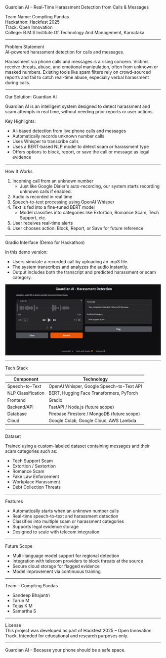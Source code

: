 Guardian AI – Real-Time Harassment Detection from Calls & Messages

Team Name: Compiling Pandas  
Hackathon: Hackfest 2025  
Track: Open Innovation  
College: B.M.S Institute Of Technology And Management, Karnataka

---

Problem Statement  
AI-powered harassment detection for calls and messages.

Harassment via phone calls and messages is a rising concern. Victims receive threats, abuse, and emotional manipulation, often from unknown or masked numbers. Existing tools like spam filters rely on crowd-sourced reports and fail to catch real-time abuse, especially verbal harassment during calls.

---

Our Solution: Guardian AI  

Guardian AI is an intelligent system designed to detect harassment and scam attempts in real time, without needing prior reports or user actions.

Key Highlights:
- AI-based detection from live phone calls and messages  
- Automatically records unknown number calls  
- Uses Whisper to transcribe calls  
- Uses a BERT-based NLP model to detect scam or harassment type  
- Offers options to block, report, or save the call or message as legal evidence  

---

How It Works

1. Incoming call from an unknown number  
   - Just like Google Dialer's auto-recording, our system starts recording unknown calls if enabled.  
2. Audio is recorded in real time  
3. Speech-to-text processing using OpenAI Whisper  
4. Text is fed into a fine-tuned BERT model  
   - Model classifies into categories like Extortion, Romance Scam, Tech Support, etc.  
5. User receives real-time alerts  
6. User chooses action: Block, Report, or Save for future reference  

---

Gradio Interface (Demo for Hackathon)

In this demo version:
- Users simulate a recorded call by uploading an .mp3 file.
- The system transcribes and analyzes the audio instantly.
- Output includes both the transcript and predicted harassment or scam category.

![Guardian AI UI](WhatsApp%20Image%202025-04-20%20at%2000.17.27_96cb87b9.jpg)

---

Tech Stack

Component            | Technology  
--------------------|-----------------------------  
Speech-to-Text      | OpenAI Whisper, Google Speech-to-Text API  
NLP Classification  | BERT, Hugging Face Transformers, PyTorch  
Frontend            | Gradio  
Backend/API         | FastAPI / Node.js (future scope)  
Database            | Firebase Firestore / MongoDB (future scope)  
Cloud               | Google Colab, Google Cloud, AWS Lambda  

---

Dataset

Trained using a custom-labeled dataset containing messages and their scam categories such as:
- Tech Support Scam  
- Extortion / Sextortion  
- Romance Scam  
- Fake Law Enforcement  
- Workplace Harassment  
- Debt Collection Threats  

---

Features

- Automatically starts when an unknown number calls  
- Real-time speech-to-text and harassment detection  
- Classifies into multiple scam or harassment categories  
- Supports legal evidence storage  
- Designed to scale with telecom integration  

---

Future Scope

- Multi-language model support for regional detection  
- Integration with telecom providers to block threats at the source  
- Secure cloud storage for flagged evidence  
- Model improvement via continuous training  

---

Team – Compiling Pandas  
- Sandeep Bhajantri  
- Tarun M  
- Tejas K M  
- Samartha S  

---

License  
This project was developed as part of Hackfest 2025 – Open Innovation Track. Intended for educational and research purposes only.

---

Guardian AI – Because your phone should be a safe space.
